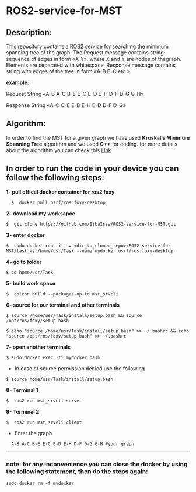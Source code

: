 # ROS2-service-for-MST
## Description:
<par>
This repository contains a ROS2 service for searching the minimum spanning tree of the graph. The Request message contains string: sequence of edges in form «X-Y», where X and Y are nodes of thegraph. Elements are separated with whitespace.
Response message contains string with edges of the tree in form «A-B B-C etc.»

**example:**

Request
String «A-B A-C B-E E-C E-D E-H D-F D-G G-H»

Response
String «A-C C-E E-B E-H E-D D-F D-G»
  
  
## Algorithm:
  In order to find the MST for a given graph we have used **Kruskal’s Minimum Spanning Tree** algorithm and we used **C++** for coding. for more details about the algorithm you can check this [Link](https://www.geeksforgeeks.org/kruskals-minimum-spanning-tree-using-stl-in-c/)

## In order to run the code in your device you can follow the following steps:
  
**1- pull offical docker container for ros2 foxy**
``` 
  $  docker pull osrf/ros:foxy-desktop
```
**2- download my worksapce**
```
$  git clone https://github.com/SibaIssa/ROS2-service-for-MST.git
```
**3- enter docker**
```
$  sudo docker run -it -v <dir_to_cloned_repo>/ROS2-service-for-MST/task_ws:/home/usr/Task --name mydocker osrf/ros:foxy-desktop
```
**4- go to folder**
```
$ cd home/usr/Task
```
**5- build work space**
```
$  colcon build --packages-up-to mst_srvcli
```
**6-  source for our terminal and other terminals**
```
$ source /home/usr/Task/install/setup.bash && source /opt/ros/foxy/setup.bash
```
```
$ echo "source /home/usr/Task/install/setup.bash" >> ~/.bashrc && echo "source /opt/ros/foxy/setup.bash" >> ~/.bashrc
```
**7- open another terminals**
```
$ sudo docker exec -ti mydocker bash
```
- In case of source permission denied use the following
```
$ source home/usr/Task/install/setup.bash
```
**8- Terminal 1**
```
$  ros2 run mst_srvcli server
```
**9- Terminal 2**
```
$  ros2 run mst_srvcli client
```
- Enter the graph
```
  A-B A-C B-E E-C E-D E-H D-F D-G G-H #your graph
```

---
### note: for any inconvenience you can close the docker by using the following statement, then do the steps again:
```
sudo docker rm -f mydocker
```



